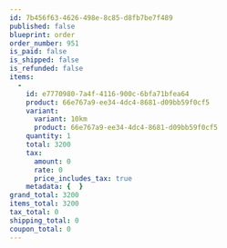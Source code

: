 ```yaml
---
id: 7b456f63-4626-498e-8c85-d8fb7be7f489
published: false
blueprint: order
order_number: 951
is_paid: false
is_shipped: false
is_refunded: false
items:
  -
    id: e7770980-7a4f-4116-900c-6bfa71bfea64
    product: 66e767a9-ee34-4dc4-8681-d09bb59f0cf5
    variant:
      variant: 10km
      product: 66e767a9-ee34-4dc4-8681-d09bb59f0cf5
    quantity: 1
    total: 3200
    tax:
      amount: 0
      rate: 0
      price_includes_tax: true
    metadata: {  }
grand_total: 3200
items_total: 3200
tax_total: 0
shipping_total: 0
coupon_total: 0
---
```

